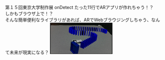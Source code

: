 第１５回東京大学制作展
onDetect
たった11行でARアプリが作れちゃう！？  
しかもブラウザ上で！？  
そんな簡単便利なライブラリがあれば、ARでWebブラウジングしちゃう、なんて未来が現実になる？
<img src = "image/onDetect100.png">
